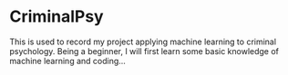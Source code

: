 # CriminalPsy

This is used to record my project applying machine learning to criminal psychology.
Being a beginner, I will first learn some basic knowledge of machine learning and coding...
